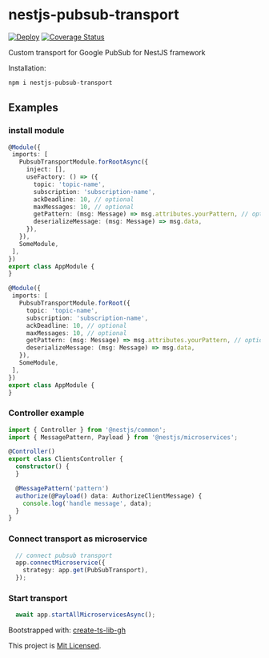 # nestjs-pubsub-transport

[![Deploy](https://github.com/mdovhopo/nestjs-pubsub-transport/workflows/build/badge.svg)](https://github.com/mdovhopo/nestjs-pubsub-transport/actions)
[![Coverage Status](https://coveralls.io/repos/github/mdovhopo/nestjs-pubsub-transport/badge.svg?branch=master)](https://coveralls.io/github/mdovhopo/nestjs-pubsub-transport?branch=master)

Custom transport for Google PubSub for NestJS framework

Installation:

```sh
npm i nestjs-pubsub-transport
```

## Examples

### install module

 ```ts
 @Module({
  imports: [
    PubsubTransportModule.forRootAsync({
      inject: [],
      useFactory: () => ({
        topic: 'topic-name',
        subscription: 'subscription-name',
        ackDeadline: 10, // optional
        maxMessages: 10, // optional
        getPattern: (msg: Message) => msg.attributes.yourPattern, // optional
        deserializeMessage: (msg: Message) => msg.data,
      }),
    }),
    SomeModule,
  ],
})
export class AppModule {
}
 ```

 ```ts
 @Module({
  imports: [
    PubsubTransportModule.forRoot({
      topic: 'topic-name',
      subscription: 'subscription-name',
      ackDeadline: 10, // optional
      maxMessages: 10, // optional
      getPattern: (msg: Message) => msg.attributes.yourPattern, // optional
      deserializeMessage: (msg: Message) => msg.data,
    }),
    SomeModule,
  ],
})
export class AppModule {
}
 ```

### Controller example

```ts
import { Controller } from '@nestjs/common';
import { MessagePattern, Payload } from '@nestjs/microservices';

@Controller()
export class ClientsController {
  constructor() {
  }

  @MessagePattern('pattern')
  authorize(@Payload() data: AuthorizeClientMessage) {
    console.log('handle message', data);
  }
}
```

### Connect transport as microservice
```ts
  // connect pubsub transport
  app.connectMicroservice({
    strategy: app.get(PubSubTransport),
  });
```

### Start transport

```ts
  await app.startAllMicroservicesAsync();
```


Bootstrapped with: [create-ts-lib-gh](https://github.com/glebbash/create-ts-lib-gh)

This project is [Mit Licensed](LICENSE).

